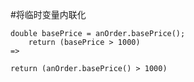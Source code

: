 #将临时变量内联化
```$xslt
double basePrice = anOrder.basePrice();
    return (basePrice > 1000)
=>

return (anOrder.basePrice() > 1000)
```